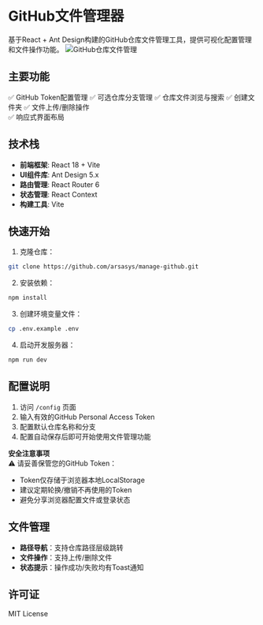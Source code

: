 # GitHub文件管理器

基于React + Ant Design构建的GitHub仓库文件管理工具，提供可视化配置管理和文件操作功能。
![GitHub仓库文件管理](https://cdn.jsdelivr.net/gh/arsasys/img/blog/20250320203904233.png)

## 主要功能

✅ GitHub Token配置管理
✅ 可选仓库分支管理
✅ 仓库文件浏览与搜索
✅ 创建文件夹
✅ 文件上传/删除操作   
✅ 响应式界面布局

## 技术栈

- **前端框架**: React 18 + Vite  
- **UI组件库**: Ant Design 5.x  
- **路由管理**: React Router 6  
- **状态管理**: React Context  
- **构建工具**: Vite

## 快速开始

1. 克隆仓库：
```bash
git clone https://github.com/arsasys/manage-github.git
```
2. 安装依赖：
```bash
npm install
```
3. 创建环境变量文件：
```bash
cp .env.example .env
```
4. 启动开发服务器：
```bash
npm run dev
```

## 配置说明

1. 访问 `/config` 页面  
2. 输入有效的GitHub Personal Access Token  
3. 配置默认仓库名称和分支  
4. 配置自动保存后即可开始使用文件管理功能

**安全注意事项**  
⚠️ 请妥善保管您的GitHub Token：  
- Token仅存储于浏览器本地LocalStorage  
- 建议定期轮换/撤销不再使用的Token  
- 避免分享浏览器配置文件或登录状态

## 文件管理

- **路径导航**：支持仓库路径层级跳转  
- **文件操作**：支持上传/删除文件   
- **状态提示**：操作成功/失败均有Toast通知

## 许可证

MIT License
